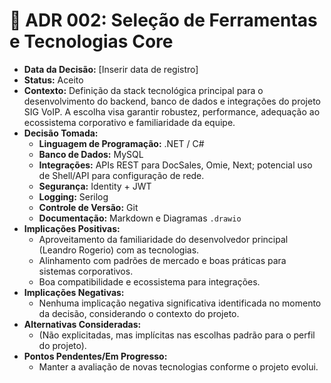 # 📝 ADR 002: Seleção de Ferramentas e Tecnologias Core

* **Data da Decisão:** [Inserir data de registro]
* **Status:** Aceito
* **Contexto:** Definição da stack tecnológica principal para o desenvolvimento do backend, banco de dados e integrações do projeto SIG VoIP. A escolha visa garantir robustez, performance, adequação ao ecossistema corporativo e familiaridade da equipe.
* **Decisão Tomada:**
    * **Linguagem de Programação:** .NET / C#
    * **Banco de Dados:** MySQL
    * **Integrações:** APIs REST para DocSales, Omie, Next; potencial uso de Shell/API para configuração de rede.
    * **Segurança:** Identity + JWT
    * **Logging:** Serilog
    * **Controle de Versão:** Git
    * **Documentação:** Markdown e Diagramas `.drawio`
* **Implicações Positivas:**
    * Aproveitamento da familiaridade do desenvolvedor principal (Leandro Rogerio) com as tecnologias.
    * Alinhamento com padrões de mercado e boas práticas para sistemas corporativos.
    * Boa compatibilidade e ecossistema para integrações.
* **Implicações Negativas:**
    * Nenhuma implicação negativa significativa identificada no momento da decisão, considerando o contexto do projeto.
* **Alternativas Consideradas:**
    * (Não explicitadas, mas implícitas nas escolhas padrão para o perfil do projeto).
* **Pontos Pendentes/Em Progresso:**
    * Manter a avaliação de novas tecnologias conforme o projeto evolui.